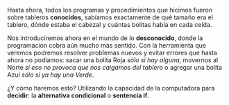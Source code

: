 Hasta ahora, todos los programas y procedimientos que hicimos fueron sobre tableros **conocidos**, sabíamos exactamente de qué tamaño era el tablero, dónde estaba el cabezal y cuántas bolitas había en cada celda.

Nos introduciremos ahora en el mundo de lo **desconocido**, donde la programación cobra aún mucho más sentido. Con la herramienta que veremos podremos resolver problemas nuevos y evitar errores que hasta ahora no podíamos: sacar una bolita Roja _sólo si hay alguna_, movernos al Norte _si eso no provoca que nos caigamos del tablero_ o agregar una bolita Azul _sólo si ya hay una Verde_.

¿Y cómo haremos esto? Utilizando la capacidad de la computadora para **decidir**: la **alternativa condicional** o **sentencia if**.
